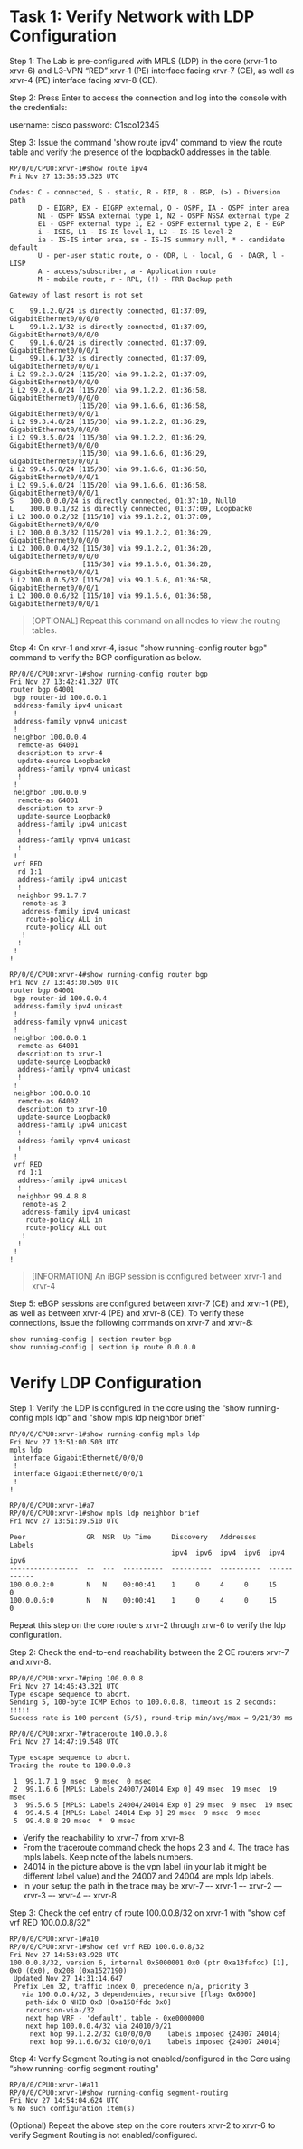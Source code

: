 
# Task 1: Verify Network with LDP Configuration
Step 1:
The Lab is pre-configured with MPLS (LDP) in the core (xrvr-1 to xrvr-6) and L3-VPN “RED” xrvr-1 (PE) interface facing xrvr-7 (CE), as well as xrvr-4 (PE) interface facing xrvr-8 (CE).

Step 2:
Press Enter to access the connection and log into the console with the credentials: 

username: cisco 
password: C1sco12345

Step 3:
Issue the command 'show route ipv4' command to view the route table and verify the presence of the loopback0 addresses in the table.


```
RP/0/0/CPU0:xrvr-1#show route ipv4
Fri Nov 27 13:38:55.323 UTC

Codes: C - connected, S - static, R - RIP, B - BGP, (>) - Diversion path
       D - EIGRP, EX - EIGRP external, O - OSPF, IA - OSPF inter area
       N1 - OSPF NSSA external type 1, N2 - OSPF NSSA external type 2
       E1 - OSPF external type 1, E2 - OSPF external type 2, E - EGP
       i - ISIS, L1 - IS-IS level-1, L2 - IS-IS level-2
       ia - IS-IS inter area, su - IS-IS summary null, * - candidate default
       U - per-user static route, o - ODR, L - local, G  - DAGR, l - LISP
       A - access/subscriber, a - Application route
       M - mobile route, r - RPL, (!) - FRR Backup path

Gateway of last resort is not set

C    99.1.2.0/24 is directly connected, 01:37:09, GigabitEthernet0/0/0/0
L    99.1.2.1/32 is directly connected, 01:37:09, GigabitEthernet0/0/0/0
C    99.1.6.0/24 is directly connected, 01:37:09, GigabitEthernet0/0/0/1
L    99.1.6.1/32 is directly connected, 01:37:09, GigabitEthernet0/0/0/1
i L2 99.2.3.0/24 [115/20] via 99.1.2.2, 01:37:09, GigabitEthernet0/0/0/0
i L2 99.2.6.0/24 [115/20] via 99.1.2.2, 01:36:58, GigabitEthernet0/0/0/0
                 [115/20] via 99.1.6.6, 01:36:58, GigabitEthernet0/0/0/1
i L2 99.3.4.0/24 [115/30] via 99.1.2.2, 01:36:29, GigabitEthernet0/0/0/0
i L2 99.3.5.0/24 [115/30] via 99.1.2.2, 01:36:29, GigabitEthernet0/0/0/0
                 [115/30] via 99.1.6.6, 01:36:29, GigabitEthernet0/0/0/1
i L2 99.4.5.0/24 [115/30] via 99.1.6.6, 01:36:58, GigabitEthernet0/0/0/1
i L2 99.5.6.0/24 [115/20] via 99.1.6.6, 01:36:58, GigabitEthernet0/0/0/1
S    100.0.0.0/24 is directly connected, 01:37:10, Null0
L    100.0.0.1/32 is directly connected, 01:37:09, Loopback0
i L2 100.0.0.2/32 [115/10] via 99.1.2.2, 01:37:09, GigabitEthernet0/0/0/0
i L2 100.0.0.3/32 [115/20] via 99.1.2.2, 01:36:29, GigabitEthernet0/0/0/0
i L2 100.0.0.4/32 [115/30] via 99.1.2.2, 01:36:20, GigabitEthernet0/0/0/0
                  [115/30] via 99.1.6.6, 01:36:20, GigabitEthernet0/0/0/1
i L2 100.0.0.5/32 [115/20] via 99.1.6.6, 01:36:58, GigabitEthernet0/0/0/1
i L2 100.0.0.6/32 [115/10] via 99.1.6.6, 01:36:58, GigabitEthernet0/0/0/1
```
> [OPTIONAL]
> Repeat this command on all nodes to view the routing tables.
>

Step 4:
On xrvr-1 and xrvr-4, issue "show running-config router bgp" command to verify the BGP configuration as below.

```
RP/0/0/CPU0:xrvr-1#show running-config router bgp
Fri Nov 27 13:42:41.327 UTC
router bgp 64001
 bgp router-id 100.0.0.1
 address-family ipv4 unicast
 !
 address-family vpnv4 unicast
 !
 neighbor 100.0.0.4
  remote-as 64001
  description to xrvr-4
  update-source Loopback0
  address-family vpnv4 unicast
  !
 !
 neighbor 100.0.0.9
  remote-as 64001
  description to xrvr-9
  update-source Loopback0
  address-family ipv4 unicast
  !
  address-family vpnv4 unicast
  !
 !
 vrf RED
  rd 1:1
  address-family ipv4 unicast
  !
  neighbor 99.1.7.7
   remote-as 3
   address-family ipv4 unicast
    route-policy ALL in
    route-policy ALL out
   !
  !
 !
!
```
```
RP/0/0/CPU0:xrvr-4#show running-config router bgp
Fri Nov 27 13:43:30.505 UTC
router bgp 64001
 bgp router-id 100.0.0.4
 address-family ipv4 unicast
 !
 address-family vpnv4 unicast
 !
 neighbor 100.0.0.1
  remote-as 64001
  description to xrvr-1
  update-source Loopback0
  address-family vpnv4 unicast
  !
 !
 neighbor 100.0.0.10
  remote-as 64002
  description to xrvr-10
  update-source Loopback0
  address-family ipv4 unicast
  !
  address-family vpnv4 unicast
  !
 !
 vrf RED
  rd 1:1
  address-family ipv4 unicast
  !
  neighbor 99.4.8.8
   remote-as 2
   address-family ipv4 unicast
    route-policy ALL in
    route-policy ALL out
   !
  !
 !
!
```
> [INFORMATION]
> An iBGP session is configured between xrvr-1 and xrvr-4
>

 Step 5:
eBGP sessions are configured between xrvr-7 (CE) and xrvr-1 (PE), as well as between xrvr-4 (PE) and xrvr-8 (CE). To verify these connections, issue the following commands on xrvr-7 and xrvr-8:
```
show running-config | section router bgp
show running-config | section ip route 0.0.0.0
```

# Verify LDP Configuration
Step 1:
Verify the LDP is configured in the core using the “show running-config mpls ldp" and "show mpls ldp neighbor brief"
```
RP/0/0/CPU0:xrvr-1#show running-config mpls ldp
Fri Nov 27 13:51:00.503 UTC
mpls ldp
 interface GigabitEthernet0/0/0/0
 !
 interface GigabitEthernet0/0/0/1
 !
!
```
```
RP/0/0/CPU0:xrvr-1#a7
RP/0/0/CPU0:xrvr-1#show mpls ldp neighbor brief
Fri Nov 27 13:51:39.510 UTC

Peer               GR  NSR  Up Time     Discovery   Addresses     Labels
                                        ipv4  ipv6  ipv4  ipv6  ipv4   ipv6
-----------------  --  ---  ----------  ----------  ----------  ------------
100.0.0.2:0        N   N    00:00:41    1     0     4     0     15     0
100.0.0.6:0        N   N    00:00:41    1     0     4     0     15     0
```
Repeat this step on the core routers xrvr-2 through xrvr-6 to verify the ldp configuration.

Step 2:
Check the end-to-end reachability between the 2 CE routers xrvr-7 and xrvr-8.
```
RP/0/0/CPU0:xrxr-7#ping 100.0.0.8
Fri Nov 27 14:46:43.321 UTC
Type escape sequence to abort.
Sending 5, 100-byte ICMP Echos to 100.0.0.8, timeout is 2 seconds:
!!!!!
Success rate is 100 percent (5/5), round-trip min/avg/max = 9/21/39 ms
```
```
RP/0/0/CPU0:xrxr-7#traceroute 100.0.0.8
Fri Nov 27 14:47:19.548 UTC

Type escape sequence to abort.
Tracing the route to 100.0.0.8

 1  99.1.7.1 9 msec  9 msec  0 msec
 2  99.1.6.6 [MPLS: Labels 24007/24014 Exp 0] 49 msec  19 msec  19 msec
 3  99.5.6.5 [MPLS: Labels 24004/24014 Exp 0] 29 msec  9 msec  19 msec
 4  99.4.5.4 [MPLS: Label 24014 Exp 0] 29 msec  9 msec  9 msec
 5  99.4.8.8 29 msec  *  9 msec
```
* Verify the reachability to xrvr-7 from xrvr-8.
* From the traceroute command check the hops 2,3 and 4. The trace has mpls labels. Keep note of the labels numbers.
* 24014 in the picture above is the vpn label (in your lab it might be different label value) and the 24007 and 24004 are mpls ldp labels.
* In your setup the path in the trace may be xrvr-7 –- xrvr-1 –- xrvr-2 — xrvr-3 –- xrvr-4 –- xrvr-8

Step 3:
Check the cef entry of route 100.0.0.8/32 on xrvr-1 with "show cef vrf RED 100.0.0.8/32"
```
RP/0/0/CPU0:xrvr-1#a10
RP/0/0/CPU0:xrvr-1#show cef vrf RED 100.0.0.8/32
Fri Nov 27 14:53:03.928 UTC
100.0.0.8/32, version 6, internal 0x5000001 0x0 (ptr 0xa13fafcc) [1], 0x0 (0x0), 0x208 (0xa1527190)
 Updated Nov 27 14:31:14.647
 Prefix Len 32, traffic index 0, precedence n/a, priority 3
   via 100.0.0.4/32, 3 dependencies, recursive [flags 0x6000]
    path-idx 0 NHID 0x0 [0xa158ffdc 0x0]
    recursion-via-/32
    next hop VRF - 'default', table - 0xe0000000
    next hop 100.0.0.4/32 via 24010/0/21
     next hop 99.1.2.2/32 Gi0/0/0/0    labels imposed {24007 24014}
     next hop 99.1.6.6/32 Gi0/0/0/1    labels imposed {24007 24014}
```
Step 4:
Verify Segment Routing is not enabled/configured in the Core using “show running-config segment-routing"
```
RP/0/0/CPU0:xrvr-1#a11
RP/0/0/CPU0:xrvr-1#show running-config segment-routing
Fri Nov 27 14:54:04.624 UTC
% No such configuration item(s)
```
(Optional) Repeat the above step on the core routers xrvr-2 to xrvr-6 to verify Segment Routing is not enabled/configured.
